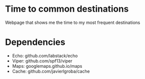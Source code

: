 # Time to common destinations
Webpage that shows me the time to my most frequent destinations

# Dependencies

- Echo: github.com/labstack/echo
- Viper: github.com/spf13/viper
- Maps: googlemaps.github.io/maps
- Cache: github.com/javierlgroba/cache
